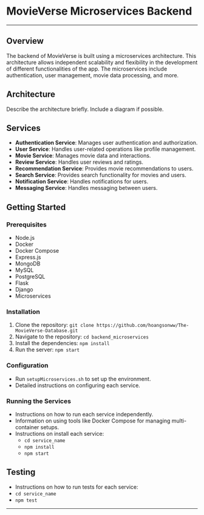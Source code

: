 # MovieVerse Microservices Backend

---

## Overview

The backend of MovieVerse is built using a microservices architecture. This architecture allows independent scalability and flexibility in the development of different functionalities of the app. The microservices include authentication, user management, movie data processing, and more.

## Architecture

Describe the architecture briefly. Include a diagram if possible.

## Services

- **Authentication Service**: Manages user authentication and authorization.
- **User Service**: Handles user-related operations like profile management.
- **Movie Service**: Manages movie data and interactions.
- **Review Service**: Handles user reviews and ratings.
- **Recommendation Service**: Provides movie recommendations to users.
- **Search Service**: Provides search functionality for movies and users.
- **Notification Service**: Handles notifications for users.
- **Messaging Service**: Handles messaging between users.

## Getting Started

### Prerequisites

- Node.js
- Docker
- Docker Compose
- Express.js
- MongoDB
- MySQL
- PostgreSQL
- Flask
- Django
- Microservices

### Installation

1. Clone the repository: `git clone https://github.com/hoangsonww/The-MovieVerse-Database.git`
2. Navigate to the repository: `cd backend_microservices`
3. Install the dependencies: `npm install`
4. Run the server: `npm start`

### Configuration

- Run `setupMicroservices.sh` to set up the environment.
- Detailed instructions on configuring each service.

### Running the Services

- Instructions on how to run each service independently.
- Information on using tools like Docker Compose for managing multi-container setups.
- Instructions on install each service:
  - `cd service_name`
  - `npm install`
  - `npm start`

## Testing

- Instructions on how to run tests for each service:
- `cd service_name`
- `npm test`

---

